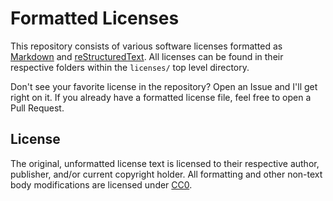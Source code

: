 # Formatted Licenses

This repository consists of various software licenses formatted as [Markdown](https://en.wikipedia.org/wiki/Markdown) and [reStructuredText](https://en.wikipedia.org/wiki/ReStructuredText). All licenses can be found in their respective folders within the `licenses/` top level directory.

Don't see your favorite license in the repository? Open an Issue and I'll get right on it. If you already have a formatted license file, feel free to open a Pull Request.

## License

The original, unformatted license text is licensed to their respective author, publisher, and/or current copyright holder. All formatting and other non-text body modifications are licensed under [CC0](https://creativecommons.org/publicdomain/zero/1.0/).
